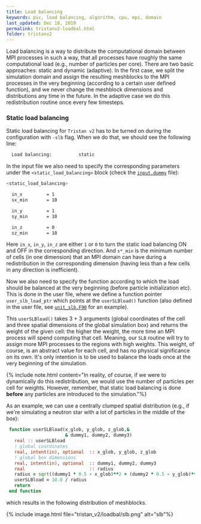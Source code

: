 ```yaml
---
title: Load balancing
keywords: pic, load balancing, algorithm, cpu, mpi, domain
last_updated: Dec 18, 2019
permalink: tristanv2-loadbal.html
folder: tristanv2
---
```


Load balancing is a way to distribute the computational domain between MPI processes in such a way, that all processes have roughly the same computational load (e.g., number of particles per core). There are two basic approaches: static and dynamic (adaptive). In the first case, we split the simulation domain and assign the resulting meshblocks to the MPI processes in the very beginning (according to a certain user defined function), and we never change the meshblock dimensions and distributions any time in the future. In the adaptive case we do this redistribution routine once every few timesteps.

### Static load balancing

Static load balancing for `Tristan v2` has to be turned on during the configuration with `-slb` flag. When we do that, we should see the following line:

```bash
  Load balancing:          static
```

In the input file we also need to specify the corresponding parameters under the `<static_load_balancing>` block (check the [`input.dummy`](https://github.com/PrincetonUniversity/tristan-v2/blob/master/inputs/input.dummy) file):

```bash
<static_load_balancing>

  in_x         = 1
  sx_min       = 10

  in_y         = 1
  sy_min       = 10

  in_z         = 0
  sz_min       = 10
```

Here `in_x`, `in_y`, `in_z` are either `1` or `0` to turn the static load balancing ON and OFF in the corresponding direction. And `s*_min` is the minimum number of cells (in one dimension) that an MPI domain can have during a redistribution in the corresponding dimension (having less than a few cells in any direction is inefficient).

Now we also need to specify the function according to which the load should be balanced at the very beginning (before particle initialization etc). This is done in the user file, where we define a function pointer `user_slb_load_ptr` which points at the `userSLBload()` function (also defined in the user file, see [`unit_slb.F90`](https://github.com/PrincetonUniversity/tristan-v2/blob/master/user/unit_slb.F90) for an example).

This `userSLBload()` takes 3 + 3 arguments (global coordinates of the cell and three spatial dimensions of the global simulation box) and returns the weight of the given cell: the higher the weight, the more time an MPI process will spend computing that cell. Meaning, our `SLB` routine will try to assign more MPI processes to the regions with high weights. This weight, of course, is an abstract value for each cell, and has no physical significance on its own. It's only intention is to be used to balance the loads once at the very beginning of the simulation.

{% include note.html content="In reality, of course, if we were to dynamically do this redistribution, we would use the number of particles per cell for weights. However, remember, that static load balancing is done **before** any particles are introduced to the simulation."%}

As an example, we can use a centrally clumped spatial distribution (e.g., if we're simulating a neutron star with a lot of particles in the middle of the box):
```fortran
 function userSLBload(x_glob, y_glob, z_glob,&
                      & dummy1, dummy2, dummy3)
   real :: userSLBload
   ! global coordinates
   real, intent(in), optional  :: x_glob, y_glob, z_glob
   ! global box dimensions
   real, intent(in), optional  :: dummy1, dummy2, dummy3
   real                        :: radius
   radius = sqrt((dummy1 * 0.5 - x_glob)**2 + (dummy2 * 0.5 - y_glob)**2) + 1.0
   userSLBload = 10.0 / radius
   return
 end function
```
which results in the following distribution of meshblocks.

{% include image.html file="tristan_v2/loadbal/slb.png" alt="slb"%}
